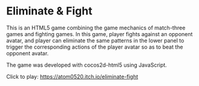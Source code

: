 # Eliminate & Fight
This is an HTML5 game combining the game mechanics of match-three games and fighting games. 
In this game, player fights against an opponent avatar, and player can eliminate the same patterns in the lower panel to trigger the corresponding actions of the player avatar so as to beat the opponent avatar. 

The game was developed with cocos2d-html5 using JavaScript.

Click to play: https://atom0520.itch.io/eliminate-fight
